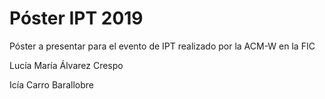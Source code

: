 # Póster IPT 2019
Póster a presentar para el evento de IPT realizado por la ACM-W en la FIC

Lucía María Álvarez Crespo

Icía Carro Barallobre
